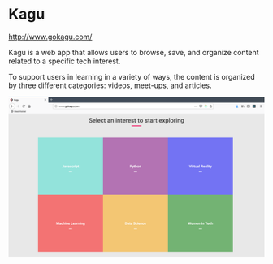 # Kagu

http://www.gokagu.com/

Kagu is a web app that allows users to browse, save, and organize content related to a specific tech interest.

To support users in learning in a variety of ways, the content is organized by three different categories: videos, meet-ups, and articles.

![Alt text](./public/fullscreen.png?raw=true 'kagu')
